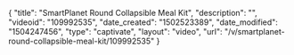 {
    "title": "SmartPlanet Round Collapsible Meal Kit",
    "description": "",
    "videoid": "109992535",
    "date_created": "1502523389",
    "date_modified": "1504247456",
    "type": "captivate",
    "layout": "video",
    "url": "\/v\/smartplanet-round-collapsible-meal-kit\/109992535"
}